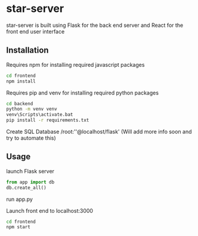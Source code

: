 # star-server

star-server is built using Flask for the back end server and React for the front end user interface

## Installation

Requires npm for installing required javascript packages
```bash
cd frontend
npm install
```

Requires pip and venv for installing required python packages
```bash
cd backend
python -m venv venv
venv\Scripts\activate.bat
pip install -r requirements.txt
```

Create SQL Database /root:''@localhost/flask' (Will add more info soon and try to automate this)

## Usage
launch Flask server 
```python
from app import db
db.create_all()
```
run app.py

Launch front end to localhost:3000
```bash
cd frontend
npm start
```

